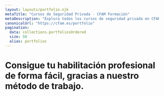 ```yaml
---
layout: layouts/portfolio.njk
metaTitle: "Cursos de Seguridad Privada - CFAM Formación"
metaDescription: "Explora todos los cursos de seguridad privada en CFAM Formación. Encuentra la formación que impulsa tu carrera profesional en el sector de la seguridad."
canonicalUrl: "https://cfam.es/portfolio"
pagination:
  data: collections.portfoliosOrdered
  size: 50
  alias: portfolios
---
```

# Consigue tu <span>habilitación profesional</span> de forma fácil, gracias a nuestro <span>método de trabajo</span>.